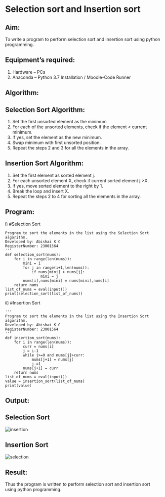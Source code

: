 # Selection sort and Insertion sort
## Aim:
To write a program to perform selection sort and insertion sort using python programming.
## Equipment’s required:
1.	Hardware – PCs
2.	Anaconda – Python 3.7 Installation / Moodle-Code Runner
## Algorithm:
## Selection Sort Algorithm:
1.	Set the first unsorted element as the minimum
2.	For each of the unsorted elements, check if the element < current minimum.
3.	If yes, set the element as the new minimum.
4.	Swap minimum with first unsorted position.
5.	Repeat the steps 2 and 3 for all the elements in the array.
## Insertion Sort Algorithm:
1.	Set the first element as sorted element j.
2.	For each unsorted element X, check if current sorted element j >X.
3.	If yes, move sorted element to the right by 1.
4.	Break the loop and insert X.
5.	Repeat the steps 2 to 4 for sorting all the elements in the array.
## Program:
i)	#Selection Sort
```
Program to sort the elements in the list using the Selection Sort algorithm.
Developed by: Abishai K C
RegisterNumber: 23001564
'''
def selection_sort(nums):
    for i in range(len(nums)):
        mini = i
        for j in range(i+1,len(nums)):
            if nums[mini] > nums[j]:
                mini = j
        nums[i],nums[mini] = nums[mini],nums[i]
    return nums
list_of_nums = eval(input())
print(selection_sort(list_of_nums))

```
ii)	#Insertion Sort
```
''' 
Program to sort the elements in the list using the Insertion Sort algorithm.
Developed by: Abishai K C
RegisterNumber: 23001564
'''
def insertion_sort(nums):
    for i in range(len(nums)):
        curr = nums[i]
        j = i-1
        while j>=0 and nums[j]>curr:
            nums[j+1] = nums[j]
            j-=1
        nums[j+1] = curr
    return nums
list_of_nums = eval(input())
value = insertion_sort(list_of_nums)
print(value)

```

## Output:
## Selection Sort
![insertion](https://github.com/Abishai95141/Sorting-Algorithm/assets/139335314/133120d1-9b1c-4f69-896d-f272ccc9c068)
## Insertion Sort
![selection](https://github.com/Abishai95141/Sorting-Algorithm/assets/139335314/e56637c3-9296-4810-883b-88fc20e0b2a3)

## Result:
Thus the program is written to perform selection sort and insertion sort using python programming.
